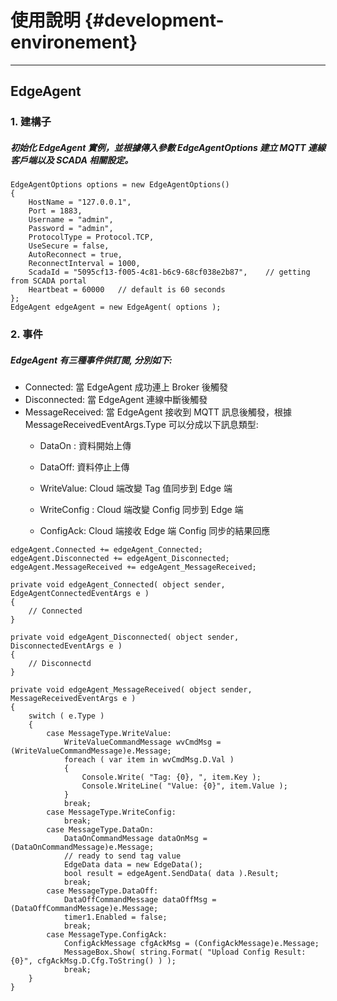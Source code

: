 # 使用說明 {#development-environement}

---

## EdgeAgent 

### 1. 建構子

##### 初始化 EdgeAgent 實例，並根據傳入參數 EdgeAgentOptions 建立 MQTT 連線客戶端以及 SCADA 相關設定。

```
EdgeAgentOptions options = new EdgeAgentOptions()
{
    HostName = "127.0.0.1",
    Port = 1883,
    Username = "admin",
    Password = "admin",
    ProtocolType = Protocol.TCP,
    UseSecure = false,
    AutoReconnect = true,
    ReconnectInterval = 1000,
    ScadaId = "5095cf13-f005-4c81-b6c9-68cf038e2b87",    // getting from SCADA portal
    Heartbeat = 60000   // default is 60 seconds
};
EdgeAgent edgeAgent = new EdgeAgent( options );
```

### 2. 事件

##### EdgeAgent 有三種事件供訂閱, 分別如下:

* Connected: 當 EdgeAgent 成功連上 Broker 後觸發
* Disconnected: 當 EdgeAgent 連線中斷後觸發
* MessageReceived: 當 EdgeAgent 接收到 MQTT 訊息後觸發，根據 MessageReceivedEventArgs.Type 可以分成以下訊息類型: 
  * DataOn    : 資料開始上傳
  * DataOff: 資料停止上傳
  *  WriteValue: Cloud 端改變 Tag 值同步到 Edge 端
  * WriteConfig    : Cloud 端改變 Config 同步到 Edge 端

  * ConfigAck: Cloud 端接收 Edge 端 Config 同步的結果回應

```
edgeAgent.Connected += edgeAgent_Connected;
edgeAgent.Disconnected += edgeAgent_Disconnected;
edgeAgent.MessageReceived += edgeAgent_MessageReceived;

private void edgeAgent_Connected( object sender, EdgeAgentConnectedEventArgs e )
{
    // Connected
}

private void edgeAgent_Disconnected( object sender, DisconnectedEventArgs e )
{
    // Disconnectd
}

private void edgeAgent_MessageReceived( object sender, MessageReceivedEventArgs e )
{
    switch ( e.Type )
    {
        case MessageType.WriteValue:
            WriteValueCommandMessage wvCmdMsg = (WriteValueCommandMessage)e.Message;
            foreach ( var item in wvCmdMsg.D.Val )
            {
                Console.Write( "Tag: {0}, ", item.Key );
                Console.WriteLine( "Value: {0}", item.Value );
            }
            break;
        case MessageType.WriteConfig:
            break;
        case MessageType.DataOn:
            DataOnCommandMessage dataOnMsg = (DataOnCommandMessage)e.Message;
            // ready to send tag value
            EdgeData data = new EdgeData();
            bool result = edgeAgent.SendData( data ).Result;
            break;
        case MessageType.DataOff:
            DataOffCommandMessage dataOffMsg = (DataOffCommandMessage)e.Message;
            timer1.Enabled = false;
            break;
        case MessageType.ConfigAck:
            ConfigAckMessage cfgAckMsg = (ConfigAckMessage)e.Message;
            MessageBox.Show( string.Format( "Upload Config Result: {0}", cfgAckMsg.D.Cfg.ToString() ) );
            break;
    }
}
```







